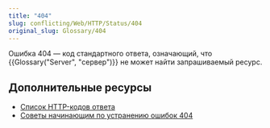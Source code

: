 ```yaml
---
title: "404"
slug: conflicting/Web/HTTP/Status/404
original_slug: Glossary/404
---
```

Ошибка 404 — код стандартного ответа, означающий, что {{Glossary("Server", "сервер")}} не может найти запрашиваемый ресурс.

## Дополнительные ресурсы

- [Список HTTP-кодов ответа](/ru/docs/Web/HTTP/Status)
- [Советы начинающим по устранению ошибок 404](/ru/docs/Learn/Common_questions/Checking_that_your_web_site_is_working_properly)
